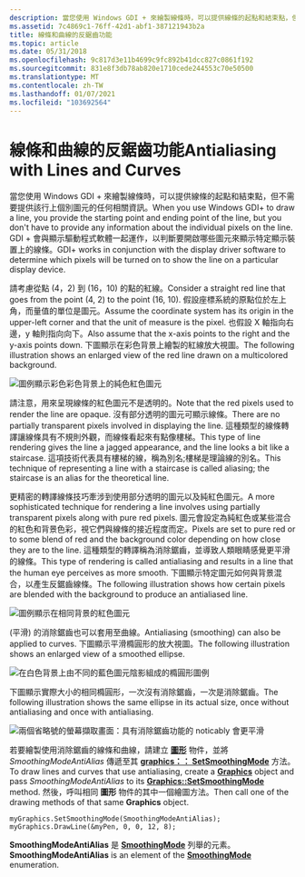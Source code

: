 ```yaml
---
description: 當您使用 Windows GDI + 來繪製線條時，可以提供線條的起點和結束點，但不需要提供該行上個別圖元的任何相關資訊。
ms.assetid: 7c4869c1-76ff-42d1-abf1-387121943b2a
title: 線條和曲線的反鋸齒功能
ms.topic: article
ms.date: 05/31/2018
ms.openlocfilehash: 9c817d3e11b4699c9fc892b41dcc827c0861f192
ms.sourcegitcommit: 831e8f3db78ab820e1710cede244553c70e50500
ms.translationtype: MT
ms.contentlocale: zh-TW
ms.lasthandoff: 01/07/2021
ms.locfileid: "103692564"
---
```

# <a name="antialiasing-with-lines-and-curves"></a><span data-ttu-id="0dc30-103">線條和曲線的反鋸齒功能</span><span class="sxs-lookup"><span data-stu-id="0dc30-103">Antialiasing with Lines and Curves</span></span>

<span data-ttu-id="0dc30-104">當您使用 Windows GDI + 來繪製線條時，可以提供線條的起點和結束點，但不需要提供該行上個別圖元的任何相關資訊。</span><span class="sxs-lookup"><span data-stu-id="0dc30-104">When you use Windows GDI+ to draw a line, you provide the starting point and ending point of the line, but you don't have to provide any information about the individual pixels on the line.</span></span> <span data-ttu-id="0dc30-105">GDI + 會與顯示驅動程式軟體一起運作，以判斷要開啟哪些圖元來顯示特定顯示裝置上的線條。</span><span class="sxs-lookup"><span data-stu-id="0dc30-105">GDI+ works in conjunction with the display driver software to determine which pixels will be turned on to show the line on a particular display device.</span></span>

<span data-ttu-id="0dc30-106">請考慮從點 (4，2) 到 (16，10) 的點的紅線。</span><span class="sxs-lookup"><span data-stu-id="0dc30-106">Consider a straight red line that goes from the point (4, 2) to the point (16, 10).</span></span> <span data-ttu-id="0dc30-107">假設座標系統的原點位於左上角，而量值的單位是圖元。</span><span class="sxs-lookup"><span data-stu-id="0dc30-107">Assume the coordinate system has its origin in the upper-left corner and that the unit of measure is the pixel.</span></span> <span data-ttu-id="0dc30-108">也假設 X 軸指向右邊，y 軸則指向向下。</span><span class="sxs-lookup"><span data-stu-id="0dc30-108">Also assume that the x-axis points to the right and the y-axis points down.</span></span> <span data-ttu-id="0dc30-109">下圖顯示在彩色背景上繪製的紅線放大視圖。</span><span class="sxs-lookup"><span data-stu-id="0dc30-109">The following illustration shows an enlarged view of the red line drawn on a multicolored background.</span></span>

![圖例顯示彩色彩色背景上的純色紅色圖元](images/aboutgdip02-art33.png)

<span data-ttu-id="0dc30-111">請注意，用來呈現線條的紅色圖元不是透明的。</span><span class="sxs-lookup"><span data-stu-id="0dc30-111">Note that the red pixels used to render the line are opaque.</span></span> <span data-ttu-id="0dc30-112">沒有部分透明的圖元可顯示線條。</span><span class="sxs-lookup"><span data-stu-id="0dc30-112">There are no partially transparent pixels involved in displaying the line.</span></span> <span data-ttu-id="0dc30-113">這種類型的線條轉譯讓線條具有不規則外觀，而線條看起來有點像樓梯。</span><span class="sxs-lookup"><span data-stu-id="0dc30-113">This type of line rendering gives the line a jagged appearance, and the line looks a bit like a staircase.</span></span> <span data-ttu-id="0dc30-114">這項技術代表具有樓梯的線，稱為別名;樓梯是理論線的別名。</span><span class="sxs-lookup"><span data-stu-id="0dc30-114">This technique of representing a line with a staircase is called aliasing; the staircase is an alias for the theoretical line.</span></span>

<span data-ttu-id="0dc30-115">更精密的轉譯線條技巧牽涉到使用部分透明的圖元以及純紅色圖元。</span><span class="sxs-lookup"><span data-stu-id="0dc30-115">A more sophisticated technique for rendering a line involves using partially transparent pixels along with pure red pixels.</span></span> <span data-ttu-id="0dc30-116">圖元會設定為純紅色或某些混合的紅色和背景色彩，視它們與線條的接近程度而定。</span><span class="sxs-lookup"><span data-stu-id="0dc30-116">Pixels are set to pure red or to some blend of red and the background color depending on how close they are to the line.</span></span> <span data-ttu-id="0dc30-117">這種類型的轉譯稱為消除鋸齒，並導致人類眼睛感覺更平滑的線條。</span><span class="sxs-lookup"><span data-stu-id="0dc30-117">This type of rendering is called antialiasing and results in a line that the human eye perceives as more smooth.</span></span> <span data-ttu-id="0dc30-118">下圖顯示特定圖元如何與背景混合，以產生反鋸齒線條。</span><span class="sxs-lookup"><span data-stu-id="0dc30-118">The following illustration shows how certain pixels are blended with the background to produce an antialiased line.</span></span>

![圖例顯示在相同背景的紅色圖元](images/aboutgdip02-art34.png)

<span data-ttu-id="0dc30-120"> (平滑) 的消除鋸齒也可以套用至曲線。</span><span class="sxs-lookup"><span data-stu-id="0dc30-120">Antialiasing (smoothing) can also be applied to curves.</span></span> <span data-ttu-id="0dc30-121">下圖顯示平滑橢圓形的放大視圖。</span><span class="sxs-lookup"><span data-stu-id="0dc30-121">The following illustration shows an enlarged view of a smoothed ellipse.</span></span>

![在白色背景上由不同的藍色圖元陰影組成的橢圓形圖例](images/aboutgdip02-art35.png)

<span data-ttu-id="0dc30-123">下圖顯示實際大小的相同橢圓形，一次沒有消除鋸齒，一次是消除鋸齒。</span><span class="sxs-lookup"><span data-stu-id="0dc30-123">The following illustration shows the same ellipse in its actual size, once without antialiasing and once with antialiasing.</span></span>

![兩個省略號的螢幕擷取畫面：具有消除鋸齒功能的 noticably 會更平滑](images/aboutgdip02-art36.png)

<span data-ttu-id="0dc30-125">若要繪製使用消除鋸齒的線條和曲線，請建立 [**圖形**](/windows/desktop/api/gdiplusgraphics/nl-gdiplusgraphics-graphics) 物件，並將 *SmoothingModeAntiAlias* 傳遞至其 [**graphics：： SetSmoothingMode**](/windows/desktop/api/Gdiplusgraphics/nf-gdiplusgraphics-graphics-setsmoothingmode) 方法。</span><span class="sxs-lookup"><span data-stu-id="0dc30-125">To draw lines and curves that use antialiasing, create a [**Graphics**](/windows/desktop/api/gdiplusgraphics/nl-gdiplusgraphics-graphics) object and pass *SmoothingModeAntiAlias* to its [**Graphics::SetSmoothingMode**](/windows/desktop/api/Gdiplusgraphics/nf-gdiplusgraphics-graphics-setsmoothingmode) method.</span></span> <span data-ttu-id="0dc30-126">然後，呼叫相同 **圖形** 物件的其中一個繪圖方法。</span><span class="sxs-lookup"><span data-stu-id="0dc30-126">Then call one of the drawing methods of that same **Graphics** object.</span></span>


```
myGraphics.SetSmoothingMode(SmoothingModeAntiAlias);
myGraphics.DrawLine(&myPen, 0, 0, 12, 8);
```



<span data-ttu-id="0dc30-127">**SmoothingModeAntiAlias** 是 [**SmoothingMode**](/windows/desktop/api/Gdiplusenums/ne-gdiplusenums-smoothingmode) 列舉的元素。</span><span class="sxs-lookup"><span data-stu-id="0dc30-127">**SmoothingModeAntiAlias** is an element of the [**SmoothingMode**](/windows/desktop/api/Gdiplusenums/ne-gdiplusenums-smoothingmode) enumeration.</span></span>

 

 



